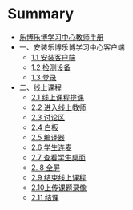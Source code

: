 # Summary

* [乐博乐博学习中心教师手册](README.md)
* 一、安装乐博乐博学习中心客户端
    * [1.1 安装客户端](part1/1.1安装客户端.md)
    * [1.2 检测设备](part1/1.2检测设备.md)
    * [1.3 登录](part1/1.3登录.md)
* 二、线上课程
    * [2.1 线上课程排课](part2/2.1线上课程排课.md)
    * [2.2 进入线上教师](part2/2.2进入线上教室.md)
    * [2.3 讨论区](part2/2.3讨论区.md)
    * [2.4 白板](part2/2.4白板.md)
    * [2.5 编译器](part2/2.5编译器.md)
    * [2.6 学生连麦](part2/2.6学生连麦.md)
    * [2.7 查看学生桌面](part2/2.7查看学生桌面.md)
    * [2. 8 全屏](part2/2.8全屏.md)
    * [2.9 结束线上课程](part2/2.9结束线上课程.md)
    * [2.10上传课题录像](part2/2.10上传课题录像.md)
    * [2.11 结课](part2/2.11结课.md)


